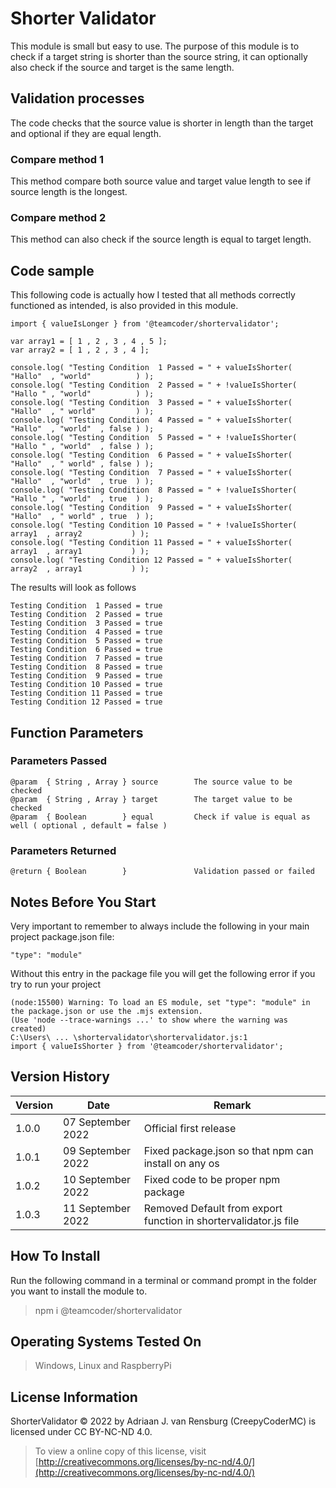 # Shorter Validator
This module is small but easy to use. The purpose of this module is to check if a target string is shorter than the source string, it can optionally also check if the source and target is the same length.
## Validation processes
The code checks that the source value is shorter in length than the target and optional if they are equal length.
### Compare method 1
This method compare both source value and target value length to see if source length is the longest.
### Compare method 2
This method can also check if the source length is equal to target length.
## Code sample
This following code is actually how I tested that all methods correctly functioned as intended, is also provided in this module.
```
import { valueIsLonger } from '@teamcoder/shortervalidator';

var array1 = [ 1 , 2 , 3 , 4 , 5 ];
var array2 = [ 1 , 2 , 3 , 4 ];

console.log( "Testing Condition  1 Passed = " + valueIsShorter(  "Hallo"  , "world"          ) );
console.log( "Testing Condition  2 Passed = " + !valueIsShorter( "Hallo " , "world"          ) );
console.log( "Testing Condition  3 Passed = " + valueIsShorter(  "Hallo"  , " world"         ) );
console.log( "Testing Condition  4 Passed = " + valueIsShorter(  "Hallo"  , "world"  , false ) );
console.log( "Testing Condition  5 Passed = " + !valueIsShorter( "Hallo " , "world"  , false ) );
console.log( "Testing Condition  6 Passed = " + valueIsShorter(  "Hallo"  , " world" , false ) );
console.log( "Testing Condition  7 Passed = " + valueIsShorter(  "Hallo"  , "world"  , true  ) );
console.log( "Testing Condition  8 Passed = " + !valueIsShorter( "Hallo " , "world"  , true  ) );
console.log( "Testing Condition  9 Passed = " + valueIsShorter(  "Hallo"  , " world" , true  ) );
console.log( "Testing Condition 10 Passed = " + !valueIsShorter(  array1  , array2           ) );
console.log( "Testing Condition 11 Passed = " + valueIsShorter(   array1  , array1           ) );
console.log( "Testing Condition 12 Passed = " + valueIsShorter(   array2  , array1           ) );
```
The results will look as follows
```
Testing Condition  1 Passed = true
Testing Condition  2 Passed = true
Testing Condition  3 Passed = true
Testing Condition  4 Passed = true
Testing Condition  5 Passed = true
Testing Condition  6 Passed = true
Testing Condition  7 Passed = true
Testing Condition  8 Passed = true
Testing Condition  9 Passed = true
Testing Condition 10 Passed = true
Testing Condition 11 Passed = true
Testing Condition 12 Passed = true
```
## Function Parameters
### Parameters Passed
```
@param  { String , Array } source        The source value to be checked
@param  { String , Array } target        The target value to be checked
@param  { Boolean        } equal         Check if value is equal as well ( optional , default = false )
```
### Parameters Returned
```
@return { Boolean        }               Validation passed or failed
```
## Notes Before You Start
Very important to remember to always include the following in your main project package.json file:
```
"type": "module"
```
Without this entry in the package file you will get the following error if you try to run your project
```
(node:15500) Warning: To load an ES module, set "type": "module" in the package.json or use the .mjs extension.
(Use 'node --trace-warnings ...' to show where the warning was created)
C:\Users\ ... \shortervalidator\shortervalidator.js:1
import { valueIsShorter } from '@teamcoder/shortervalidator';
```
## Version History
| Version  | Date                   | Remark                                                                                                |
|----------|------------------------|-------------------------------------------------------------------------------------------------------|
| 1.0.0    | 07 September 2022      | Official first release                                                                                |
| 1.0.1    | 09 September 2022      | Fixed package.json so that npm can install on any os                                                  |
| 1.0.2    | 10 September 2022      | Fixed code to be proper npm package                                                                   |
| 1.0.3    | 11 September 2022      | Removed Default from export function in shortervalidator.js file                                      |
## How To Install
Run the following command in a terminal or command prompt in the folder you want to install the module to.
> npm i @teamcoder/shortervalidator
## Operating Systems Tested On
>Windows, Linux and RaspberryPi
## License Information
ShorterValidator © 2022 by Adriaan J. van Rensburg (CreepyCoderMC) is licensed under CC BY-NC-ND 4.0.
> To view a online copy of this license, visit [http://creativecommons.org/licenses/by-nc-nd/4.0/](http://creativecommons.org/licenses/by-nc-nd/4.0/)